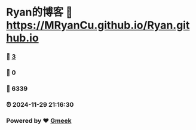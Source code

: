 # Ryan的博客 :link: https://MRyanCu.github.io/Ryan.github.io 
### :page_facing_up: [3](https://MRyanCu.github.io/Ryan.github.io/tag.html) 
### :speech_balloon: 0 
### :hibiscus: 6339 
### :alarm_clock: 2024-11-29 21:16:30 
### Powered by :heart: [Gmeek](https://github.com/Meekdai/Gmeek)

